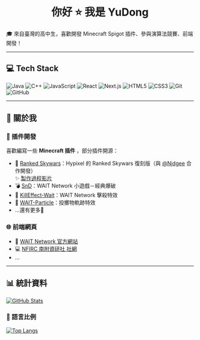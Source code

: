 <h1 align="center">你好 ⭐ 我是 YuDong</h1>

🎓 來自臺灣的高中生，喜歡開發 Minecraft Spigot 插件、參與演算法競賽、前端開發！

---

## 💻 Tech Stack

![Java](https://img.shields.io/badge/Java-%23ED8B00.svg?style=for-the-badge&logo=java&logoColor=white)
![C++](https://img.shields.io/badge/C%2B%2B-%2300599C.svg?style=for-the-badge&logo=c%2B%2B&logoColor=white)
![JavaScript](https://img.shields.io/badge/JavaScript-%23323330.svg?style=for-the-badge&logo=javascript&logoColor=%23F7DF1E)
![React](https://img.shields.io/badge/React-%2320232a.svg?style=for-the-badge&logo=react&logoColor=%2361DAFB)
![Next.js](https://img.shields.io/badge/Next.js-000000?style=for-the-badge&logo=nextdotjs&logoColor=white)
![HTML5](https://img.shields.io/badge/HTML5-%23E34F26.svg?style=for-the-badge&logo=html5&logoColor=white)
![CSS3](https://img.shields.io/badge/CSS3-%231572B6.svg?style=for-the-badge&logo=css3&logoColor=white)
![Git](https://img.shields.io/badge/Git-%23F05033.svg?style=for-the-badge&logo=git&logoColor=white)
![GitHub](https://img.shields.io/badge/GitHub-%23121011.svg?style=for-the-badge&logo=github&logoColor=white)

---

## 🚀 關於我

### 🔧 插件開發

喜歡編寫一些 **Minecraft 插件** ，部分插件開源：
- 🥇 [Ranked Skywars](https://github.com/NINJADOGE-01/RankedSkywars)：Hypixel 的 Ranked Skywars 復刻版（與 [@Njdgee](https://github.com/Njdgee) 合作開發）  
  ✨ [製作過程影片](https://youtu.be/S7ADqNzgzj0?si=GMR5DMygS9T1J1MR)
- 💣 [SnD](https://github.com/yudong-0222/SnD)：WAIT Network 小遊戲－經典爆破  
- 🎇 [KillEffect-Wait](https://github.com/yudong-0222/killeffect-wait)：WAIT Network 擊殺特效  
- 🌈 [WAIT-Particle](https://github.com/yudong-0222/waitparticle)：投擲物軌跡特效  
- ...還有更多🌟

### 🌐 前端網頁

- 🚀 [WAIT Network 官方網站](https://waitnetwork.vercel.app)
- 💻 [NFIRC 南附資研社 社網](https://nfirc.vercel.app/)
- ...

---

## 📊 統計資料

[![GitHub Stats](https://github-readme-stats.vercel.app/api?username=YuDong-0222&count_private=true&show_icons=true&theme=dracula)](https://github.com/anuraghazra/github-readme-stats)

### 🧠 語言比例

[![Top Langs](https://github-readme-stats.vercel.app/api/top-langs/?username=YuDong-0222&theme=dracula&hide=css,html)](https://github.com/anuraghazra/github-readme-stats)


